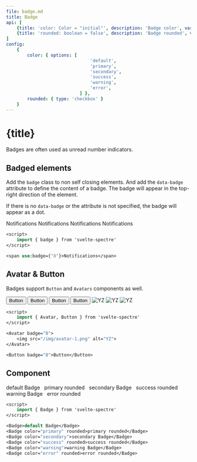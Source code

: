 ```yaml
---
file: badge.md
title: Badge
api: [
	{title: 'color: Color = "initial"', description: 'Badge color', variables: 'default | primary | secondary | success | warning | error'},
	{title: 'rounded: boolean = false', description: 'Badge rounded', variables: 'true | false'},
]
config:
    {
        color: { options: [
                                'default',
                                'primary',
                                'secondary',
                                'success',
                                'warning',
                                'error',
                            ] },
        rounded: { type: 'checkbox' }
    }
---
```


<script>
    import { base } from '$app/paths';
    import {Avatar, badge, Badge, Button, Col, Divider, Grid} from '$lib'
    import Knobs from '../_knobs.svelte'

    let bdg = '0'

    let state = { color: 'default', rounded: false }
</script>

# {title}

Badges are often used as unread number indicators.

## Badged elements

Add the `badge` class to non self closing elements. And add the `data-badge`
attribute to define the content of a badge. The badge will appear in the
top-right direction of the element.

If there is no `data-badge` or the attribute is not specified, the badge will
appear as a dot.

<p>
    <Grid>
        <Col col="3" xs="6"><span use:badge={state.badged}>Notifications</span></Col>
        <Col col="3" xs="6"><span use:badge={'8'}>Notifications</span></Col>
        <Col col="3" xs="6"><span use:badge={'88'}>Notifications</span></Col>
        <Col col="3" xs="6"><span use:badge={'888'}>Notifications</span></Col>
    </Grid>
</p>

```sv
<script>
    import { badge } from 'svelte-spectre'
</script>

<span use:badge={'8'}>Notifications</span>
```

## Avatar & Button

Badges support `Button` and `Avatars` components as well.

<p>
    <Grid align="center">
        <Col sm="12">
            <Button badge>Button</Button>
            <Button badge="8">Button</Button>
        </Col>
        <Col sm="12">
            <Button variant="primary" badge>Button</Button>
            <Button variant="primary" badge="8">Button</Button>
        </Col>
        <Col sm="12">
            <Avatar size="xl" badge="8" name="YZ"><img src="{base}/img/avatar-1.png" alt="YZ"></Avatar>
            <Avatar size="lg" badge="8" name="YZ"><img src="{base}/img/avatar-2.png" alt="YZ"></Avatar>
            <Avatar badge="8" name="YZ"><img src="{base}/img/avatar-3.png" alt="YZ"></Avatar>
        </Col>
    </Grid>
</p>

```sv
<script>
    import { Avatar, Button } from 'svelte-spectre'
</script>

<Avatar badge="8">
    <img src="/img/avatar-1.png" alt="YZ">
</Avatar>

<Button badge="8">Button</Button>
```

## Component

<p>
    <Badge color={state.color} rounded={state.rounded}>default Badge</Badge> &nbsp;
    <Badge color="primary" rounded>primary rounded</Badge> &nbsp;
    <Badge color="secondary">secondary Badge</Badge> &nbsp;
    <Badge color="success" rounded>success rounded</Badge> &nbsp;
    <Badge color="warning">warning Badge</Badge> &nbsp;
    <Badge color="error" rounded>error rounded</Badge>
</p>

<p>
    <Knobs bind:state={state} {config}/>
</p>

```sv
<script>
    import { Badge } from 'svelte-spectre'
</script>

<Badge>default Badge</Badge>
<Badge color="primary" rounded>primary rounded</Badge>
<Badge color="secondary">secondary Badge</Badge>
<Badge color="success" rounded>success rounded</Badge>
<Badge color="warning">warning Badge</Badge>
<Badge color="error" rounded>error rounded</Badge>
```
